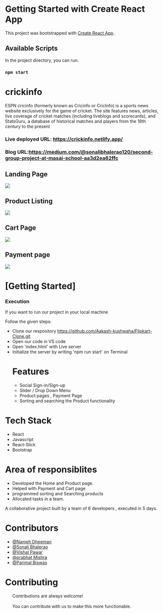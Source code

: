 # Getting Started with Create React App

This project was bootstrapped with [Create React App](https://github.com/facebook/create-react-app).

## Available Scripts

In the project directory, you can run:

### `npm start`

<h1>crickinfo</h1>
ESPN cricinfo (formerly known as Cricinfo or CricInfo) is a sports news website exclusively for the game of cricket. The site features news, articles, live coverage of cricket matches (including liveblogs and scorecards), and StatsGuru, a database of historical matches and players from the 18th century to the present



### Live deployed URL: https://crickinfo.netlify.app/

### Blog URL:https://medium.com/@sonalibhalerao120/second-group-project-at-masai-school-aa3d2ea62ffc


 <h2>Landing Page</h2>
    <img src="https://upload.wikimedia.org/wikipedia/en/a/a8/Screen_shot_of_ESPNcricinfo.png" />
       <h2>Product Listing</h2>
    <img src="https://static.toiimg.com/thumb/resizemode-4,msid-86163575,width-720/86163575.jpg" />
        <h2>Cart Page</h2>
    <img src="http://offerheoffer.com/wp-content/uploads/2016/07/werf-compressor.png?x58497" />
      <h2>Payment page</h2>
    <img src="https://cdn.flipshope.com/blog/wp-content/uploads/2016/09/Flipkart-payment-options.png" />
    <h1>[Getting Started]</h1>
    <h3>Execution</h3>
    <p>If you want to run our project in your local machine</p>
    <p>Follow the given steps:</p>
    <ul>
        <li>Clone our respository <a href="https://github.com/Aakash-kushwaha/Flipkart-Clone.git">https://github.com/Aakash-kushwaha/Flipkart-Clone.git</a></li>
        <li>Open our code in VS code</li>
        <li>Open 'index.html' with Live server</li>
        <li>Initialize the server by writing 'npm run start' on Terminal</li>
 <h1>Features</h1>
<ul>
 <li>Social Sign-in/Sign-up</li>
 <li>Slider / Drop Down Menu</li>
 <li>Product pages , Payment Page</li>
 <li>Sorting and searching the Product functionality</li>
 </ul>
    </ul>
        <h1>Tech Stack</h1>
    <ul>
        <li>React</li>
        <li>Javascript</li>
        <li>React-Slick</li>
        <li>Bootstrap</li>
    </ul>
    <h1>Area of responsiblites</h1>
    
  <ul>
 <li>Developed the Home and Product page.</li>
 <li>Helped with Payment and Cart page.</li>
 <li>programmed sorting and Searching products</li>
 <li>Allocated tasks in a team.</li>
 </ul>
 
 A collaborative project built by a team of 6 developers , executed in 5 days.
    
    
    
   <h1>Contributors</h1>
    <ul>
        <li><a href="https://github.com/Nameh-Dhiman">@Nameh Dheeman</a></li>
        <li><a href="https://github.com/SonaliBhalerao">@Sonali Bhalerao</a></li>
        <li> <a href="https://github.com/VishalPawar">@Vishal Pawar</a> </li>
        <li><a href="https://github.com/prabhatMishra">@prabhat Mishra</a></li>
        <li><a href="https://github.com/ParimaBiswas">@Parimal Biswas</a></li>
    </ul>
       <h1>Contributing</h1>
    <ul>
        Contributions are always welcome!<br><br>
        You can contribute with us to make this more functionable.
    </ul>
   
  

  
